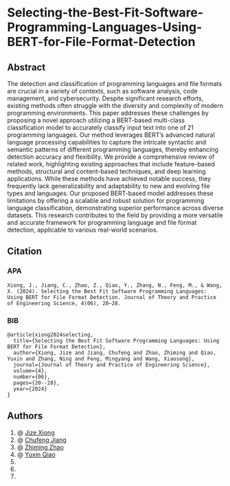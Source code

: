# Selecting-the-Best-Fit-Software-Programming-Languages-Using-BERT-for-File-Format-Detection

## Abstract
The detection and classification of programming languages and file formats are crucial in a variety of contexts, such as software analysis, code management, and cybersecurity. Despite significant research efforts, existing methods often struggle with the diversity and complexity of modern programming environments. This paper addresses these challenges by proposing a novel approach utilizing a BERT-based multi-class classification model to accurately classify input text into one of 21 programming languages. Our method leverages BERT’s advanced natural language processing capabilities to capture the intricate syntactic and semantic patterns of different programming languages, thereby enhancing detection accuracy and flexibility. We provide a comprehensive review of related work, highlighting existing approaches that include feature-based methods, structural and content-based techniques, and deep learning applications. While these methods have achieved notable success, they frequently lack generalizability and adaptability to new and evolving file types and languages. Our proposed BERT-based model addresses these limitations by offering a scalable and robust solution for programming language classification, demonstrating superior performance across diverse datasets. This research contributes to the field by providing a more versatile and accurate framework for programming language and file format detection, applicable to various real-world scenarios.

## Citation
### APA
```
Xiong, J., Jiang, C., Zhao, Z., Qiao, Y., Zhang, N., Feng, M., & Wang, X. (2024). Selecting the Best Fit Software Programming Languages: Using BERT for File Format Detection. Journal of Theory and Practice of Engineering Science, 4(06), 20–28.
```
### BIB

```
@article{xiong2024selecting,
  title={Selecting the Best Fit Software Programming Languages: Using BERT for File Format Detection},
  author={Xiong, Jize and Jiang, Chufeng and Zhao, Zhiming and Qiao, Yuxin and Zhang, Ning and Feng, Mingyang and Wang, Xiaosong},
  journal={Journal of Theory and Practice of Engineering Science},
  volume={4},
  number={06},
  pages={20--28},
  year={2024}
}
```

## Authors
1. @ [Jize Xiong](https://github.com/Jasonxiong824)   <br>
2. @ [Chufeng Jiang](https://github.com/Chufeng-Jiang) <br>
3. @ [Zhiming Zhao](https://github.com/zhiming817)  <br>
4. @ [Yuxin Qiao](https://github.com/Yuxin-Qiao)  <br>
5. 
6. 
7.

